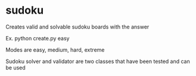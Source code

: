 # sudoku

Creates valid and solvable sudoku boards with the answer

Ex. python create.py easy

Modes are easy, medium, hard, extreme

Sudoku solver and validator are two classes that have been tested and can be used
